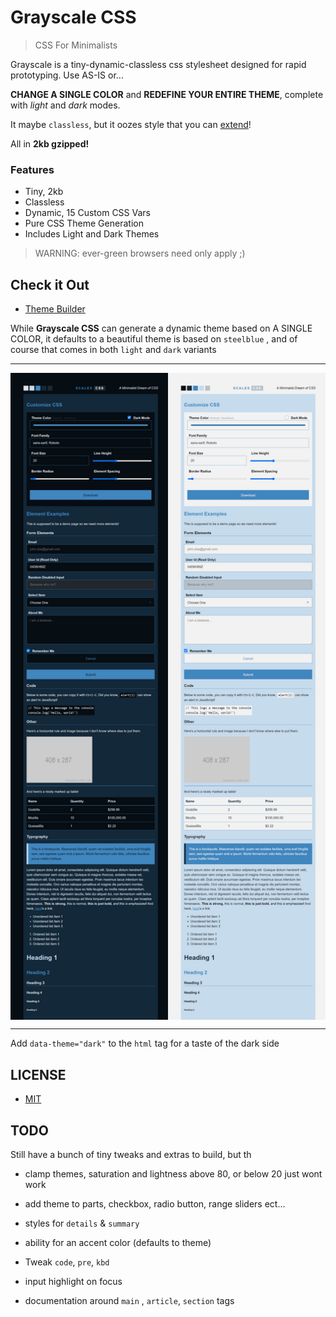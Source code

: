 # Grayscale CSS

> CSS For Minimalists

Grayscale is a tiny-dynamic-classless css stylesheet designed for rapid prototyping. Use AS-IS or... 

**CHANGE A SINGLE COLOR** and **REDEFINE YOUR ENTIRE THEME**, complete with *light* and *dark* modes.

It maybe `classless`, but it oozes style that you can [extend](src/extras)! 

All in **2kb gzipped!**

### Features

- Tiny, 2kb
- Classless 
- Dynamic, 15 Custom CSS Vars
- Pure CSS Theme Generation
- Includes Light and Dark Themes

> WARNING: ever-green browsers need only apply ;)


## Check it Out

- [Theme Builder](https://n2geoff.github.io)

While **Grayscale CSS** can generate a dynamic theme based on A SINGLE COLOR, it defaults to a beautiful theme is based on `steelblue` , and of course that comes in both `light` and `dark` variants

---

<div style="display: flex">
  <img src="example/img/steelblue-dark.png" width="400">
  <img src="example/img/steelblue-light.png" width="400">
</div>

---

Add `data-theme="dark"` to the `html` tag for a taste of the dark side


## LICENSE

- [MIT](LICENSE)


## TODO

Still have a bunch of tiny tweaks and extras to build, but th

- clamp themes, saturation and lightness above 80, or below 20 just wont work

- add theme to parts, checkbox, radio button, range sliders ect...

- styles for `details` & `summary`

- ability for an accent color (defaults to theme)

- Tweak `code`, `pre`, `kbd`

- input highlight on focus

- documentation around `main` , `article`, `section` tags
